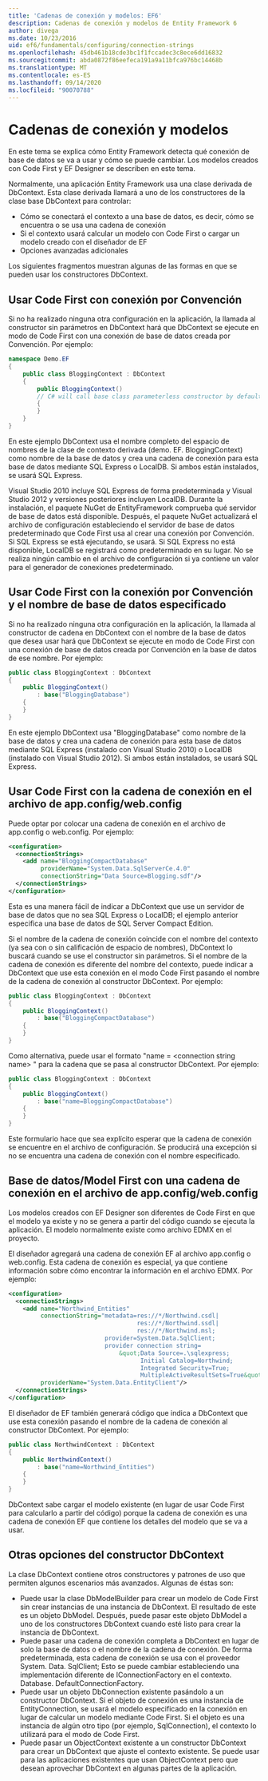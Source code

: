 ```yaml
---
title: 'Cadenas de conexión y modelos: EF6'
description: Cadenas de conexión y modelos de Entity Framework 6
author: divega
ms.date: 10/23/2016
uid: ef6/fundamentals/configuring/connection-strings
ms.openlocfilehash: 45db461b18cde3bc1f1fccadec3c8ece6dd16832
ms.sourcegitcommit: abda0872f86eefeca191a9a11bfca976bc14468b
ms.translationtype: MT
ms.contentlocale: es-ES
ms.lasthandoff: 09/14/2020
ms.locfileid: "90070788"
---
```

# <a name="connection-strings-and-models"></a>Cadenas de conexión y modelos
En este tema se explica cómo Entity Framework detecta qué conexión de base de datos se va a usar y cómo se puede cambiar. Los modelos creados con Code First y EF Designer se describen en este tema.  

Normalmente, una aplicación Entity Framework usa una clase derivada de DbContext. Esta clase derivada llamará a uno de los constructores de la clase base DbContext para controlar:  

- Cómo se conectará el contexto a una base de datos, es decir, cómo se encuentra o se usa una cadena de conexión  
- Si el contexto usará calcular un modelo con Code First o cargar un modelo creado con el diseñador de EF  
- Opciones avanzadas adicionales  

Los siguientes fragmentos muestran algunas de las formas en que se pueden usar los constructores DbContext.  

## <a name="use-code-first-with-connection-by-convention"></a>Usar Code First con conexión por Convención  

Si no ha realizado ninguna otra configuración en la aplicación, la llamada al constructor sin parámetros en DbContext hará que DbContext se ejecute en modo de Code First con una conexión de base de datos creada por Convención. Por ejemplo:  

``` csharp  
namespace Demo.EF
{
    public class BloggingContext : DbContext
    {
        public BloggingContext()
        // C# will call base class parameterless constructor by default
        {
        }
    }
}
```  

En este ejemplo DbContext usa el nombre completo del espacio de nombres de la clase de contexto derivada (demo. EF. BloggingContext) como nombre de la base de datos y crea una cadena de conexión para esta base de datos mediante SQL Express o LocalDB. Si ambos están instalados, se usará SQL Express.  

Visual Studio 2010 incluye SQL Express de forma predeterminada y Visual Studio 2012 y versiones posteriores incluyen LocalDB. Durante la instalación, el paquete NuGet de EntityFramework comprueba qué servidor de base de datos está disponible. Después, el paquete NuGet actualizará el archivo de configuración estableciendo el servidor de base de datos predeterminado que Code First usa al crear una conexión por Convención. Si SQL Express se está ejecutando, se usará. Si SQL Express no está disponible, LocalDB se registrará como predeterminado en su lugar. No se realiza ningún cambio en el archivo de configuración si ya contiene un valor para el generador de conexiones predeterminado.  

## <a name="use-code-first-with-connection-by-convention-and-specified-database-name"></a>Usar Code First con la conexión por Convención y el nombre de base de datos especificado  

Si no ha realizado ninguna otra configuración en la aplicación, la llamada al constructor de cadena en DbContext con el nombre de la base de datos que desea usar hará que DbContext se ejecute en modo de Code First con una conexión de base de datos creada por Convención en la base de datos de ese nombre. Por ejemplo:  

``` csharp  
public class BloggingContext : DbContext
{
    public BloggingContext()
        : base("BloggingDatabase")
    {
    }
}
```  

En este ejemplo DbContext usa "BloggingDatabase" como nombre de la base de datos y crea una cadena de conexión para esta base de datos mediante SQL Express (instalado con Visual Studio 2010) o LocalDB (instalado con Visual Studio 2012). Si ambos están instalados, se usará SQL Express.  

## <a name="use-code-first-with-connection-string-in-appconfigwebconfig-file"></a>Usar Code First con la cadena de conexión en el archivo de app.config/web.config  

Puede optar por colocar una cadena de conexión en el archivo de app.config o web.config. Por ejemplo:  

``` xml  
<configuration>
  <connectionStrings>
    <add name="BloggingCompactDatabase"
         providerName="System.Data.SqlServerCe.4.0"
         connectionString="Data Source=Blogging.sdf"/>
  </connectionStrings>
</configuration>
```  

Esta es una manera fácil de indicar a DbContext que use un servidor de base de datos que no sea SQL Express o LocalDB; el ejemplo anterior especifica una base de datos de SQL Server Compact Edition.  

Si el nombre de la cadena de conexión coincide con el nombre del contexto (ya sea con o sin calificación de espacio de nombres), DbContext lo buscará cuando se use el constructor sin parámetros. Si el nombre de la cadena de conexión es diferente del nombre del contexto, puede indicar a DbContext que use esta conexión en el modo Code First pasando el nombre de la cadena de conexión al constructor DbContext. Por ejemplo:  

``` csharp  
public class BloggingContext : DbContext
{
    public BloggingContext()
        : base("BloggingCompactDatabase")
    {
    }
}
```  

Como alternativa, puede usar el formato "name = \<connection string name\> " para la cadena que se pasa al constructor DbContext. Por ejemplo:  

``` csharp  
public class BloggingContext : DbContext
{
    public BloggingContext()
        : base("name=BloggingCompactDatabase")
    {
    }
}
```  

Este formulario hace que sea explícito esperar que la cadena de conexión se encuentre en el archivo de configuración. Se producirá una excepción si no se encuentra una cadena de conexión con el nombre especificado.  

## <a name="databasemodel-first-with-connection-string-in-appconfigwebconfig-file"></a>Base de datos/Model First con una cadena de conexión en el archivo de app.config/web.config  

Los modelos creados con EF Designer son diferentes de Code First en que el modelo ya existe y no se genera a partir del código cuando se ejecuta la aplicación. El modelo normalmente existe como archivo EDMX en el proyecto.  

El diseñador agregará una cadena de conexión EF al archivo app.config o web.config. Esta cadena de conexión es especial, ya que contiene información sobre cómo encontrar la información en el archivo EDMX. Por ejemplo:  

``` xml  
<configuration>  
  <connectionStrings>  
    <add name="Northwind_Entities"  
         connectionString="metadata=res://*/Northwind.csdl|  
                                    res://*/Northwind.ssdl|  
                                    res://*/Northwind.msl;  
                           provider=System.Data.SqlClient;  
                           provider connection string=  
                               &quot;Data Source=.\sqlexpress;  
                                     Initial Catalog=Northwind;  
                                     Integrated Security=True;  
                                     MultipleActiveResultSets=True&quot;"  
         providerName="System.Data.EntityClient"/>  
  </connectionStrings>  
</configuration>
```  

El diseñador de EF también generará código que indica a DbContext que use esta conexión pasando el nombre de la cadena de conexión al constructor DbContext. Por ejemplo:  

``` csharp  
public class NorthwindContext : DbContext
{
    public NorthwindContext()
        : base("name=Northwind_Entities")
    {
    }
}
```  

DbContext sabe cargar el modelo existente (en lugar de usar Code First para calcularlo a partir del código) porque la cadena de conexión es una cadena de conexión EF que contiene los detalles del modelo que se va a usar.  

## <a name="other-dbcontext-constructor-options"></a>Otras opciones del constructor DbContext  

La clase DbContext contiene otros constructores y patrones de uso que permiten algunos escenarios más avanzados. Algunas de éstas son:  

- Puede usar la clase DbModelBuilder para crear un modelo de Code First sin crear instancias de una instancia de DbContext. El resultado de este es un objeto DbModel. Después, puede pasar este objeto DbModel a uno de los constructores DbContext cuando esté listo para crear la instancia de DbContext.  
- Puede pasar una cadena de conexión completa a DbContext en lugar de solo la base de datos o el nombre de la cadena de conexión. De forma predeterminada, esta cadena de conexión se usa con el proveedor System. Data. SqlClient; Esto se puede cambiar estableciendo una implementación diferente de IConnectionFactory en el contexto. Database. DefaultConnectionFactory.  
- Puede usar un objeto DbConnection existente pasándolo a un constructor DbContext. Si el objeto de conexión es una instancia de EntityConnection, se usará el modelo especificado en la conexión en lugar de calcular un modelo mediante Code First. Si el objeto es una instancia de algún otro tipo (por ejemplo, SqlConnection), el contexto lo utilizará para el modo de Code First.  
- Puede pasar un ObjectContext existente a un constructor DbContext para crear un DbContext que ajuste el contexto existente. Se puede usar para las aplicaciones existentes que usan ObjectContext pero que desean aprovechar DbContext en algunas partes de la aplicación.  
